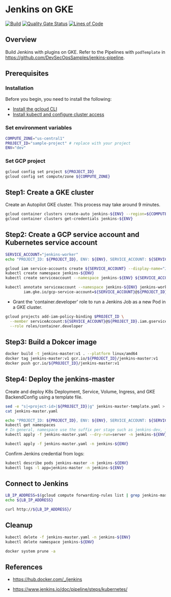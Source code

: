 # Jenkins on GKE

[![Build](https://github.com/DevSecOpsSamples/gke-jenkins/actions/workflows/build.yml/badge.svg?branch=master)](https://github.com/DevSecOpsSamples/gke-jenkins/actions/workflows/build.yml) [![Quality Gate Status](https://sonarcloud.io/api/project_badges/measure?project=DevSecOpsSamples_gke-jenkins&metric=alert_status)](https://sonarcloud.io/summary/new_code?id=DevSecOpsSamples_gke-jenkins) [![Lines of Code](https://sonarcloud.io/api/project_badges/measure?project=DevSecOpsSamples_gke-jenkins&metric=ncloc)](https://sonarcloud.io/summary/new_code?id=DevSecOpsSamples_gke-jenkins)

## Overview

Build Jenkins with plugins on GKE. Refer to the Pipelines with `podTemplate` in https://github.com/DevSecOpsSamples/jenkins-pipeline.

## Prerequisites

### Installation

Before you begin, you need to install the following:

- [Install the gcloud CLI](https://cloud.google.com/sdk/docs/install)
- [Install kubectl and configure cluster access](https://cloud.google.com/kubernetes-engine/docs/how-to/cluster-access-for-kubectl)

### Set environment variables

```bash
COMPUTE_ZONE="us-central1"
PROJECT_ID="sample-project" # replace with your project
ENV="dev"
```

### Set GCP project

```bash
gcloud config set project ${PROJECT_ID}
gcloud config set compute/zone ${COMPUTE_ZONE}
```

## Step1: Create a GKE cluster

Create an Autopilot GKE cluster. This process may take around 9 minutes.

```bash
gcloud container clusters create-auto jenkins-${ENV} --region=${COMPUTE_ZONE}
gcloud container clusters get-credentials jenkins-${ENV}
```

## Step2: Create a GCP service account and Kubernetes service account

```bash
SERVICE_ACCOUNT="jenkins-worker"
echo "PROJECT_ID: ${PROJECT_ID}, ENV: ${ENV}, SERVICE_ACCOUNT: ${SERVICE_ACCOUNT}"
```

```bash
gcloud iam service-accounts create ${SERVICE_ACCOUNT} --display-name="Jenkins service account for workload identity"
kubectl create namespace jenkins-${ENV}
kubectl create serviceaccount --namespace jenkins-${ENV} ${SERVICE_ACCOUNT}
```

```bash
kubectl annotate serviceaccount --namespace jenkins-${ENV} jenkins-worker \
        iam.gke.io/gcp-service-account=${SERVICE_ACCOUNT}@${PROJECT_ID}.iam.gserviceaccount.com
```

- Grant the 'container.developer' role to run a Jenkins Job as a new Pod in a GKE cluster.

```bash
gcloud projects add-iam-policy-binding $PROJECT_ID \
  --member serviceAccount:${SERVICE_ACCOUNT}@${PROJECT_ID}.iam.gserviceaccount.com \
  --role roles/container.developer
```

## Step3: Build a Dokcer image

```bash
docker build -t jenkins-master:v1 . --platform linux/amd64
docker tag jenkins-master:v1 gcr.io/${PROJECT_ID}/jenkins-master:v1
docker push gcr.io/${PROJECT_ID}/jenkins-master:v1
```

## Step4: Deploy the jenkins-master

Create and deploy K8s Deployment, Service, Volume, Ingress, and GKE BackendConfig using a template file.

```bash
sed -e "s|<project-id>|${PROJECT_ID}|g" jenkins-master-template.yaml > jenkins-master.yaml
cat jenkins-master.yaml
```

```bash
echo "PROJECT_ID: ${PROJECT_ID}, ENV: ${ENV}, SERVICE_ACCOUNT: ${SERVICE_ACCOUNT}"
kubectl get namespaces
# In general, namespace use the suffix per stage such as jenkins-dev, jenkins-stg nad jenkins-prod. You HAVE TO check the namespace with 'kubectl get namespaces' command before apexecuting the command.
kubectl apply -f jenkins-master.yaml --dry-run=server -n jenkins-${ENV}
```

```bash
kubectl apply -f jenkins-master.yaml -n jenkins-${ENV}
```

Confirm Jenkins credential from logs:

```bash
kubectl describe pods jenkins-master -n jenkins-${ENV}
kubectl logs -l app=jenkins-master -n jenkins-${ENV}
```

## Connect to Jenkins

```bash
LB_IP_ADDRESS=$(gcloud compute forwarding-rules list | grep jenkins-master | awk '{ print $2 }')
echo ${LB_IP_ADDRESS}
```

```bash
curl http://${LB_IP_ADDRESS}/
```

## Cleanup

```bash
kubectl delete -f jenkins-master.yaml -n jenkins-${ENV}
kubectl delete namespace jenkins-${ENV}
```

```bash
docker system prune -a
```

## References

* https://hub.docker.com/_/jenkins

* https://www.jenkins.io/doc/pipeline/steps/kubernetes/